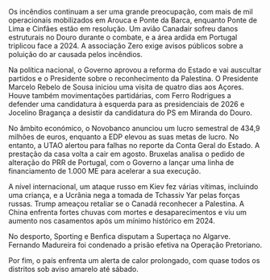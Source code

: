 Os incêndios continuam a ser uma grande preocupação, com mais de mil operacionais mobilizados em Arouca e Ponte da Barca, enquanto Ponte de Lima e Cinfães estão em resolução. Um avião Canadair sofreu danos estruturais no Douro durante o combate, e a área ardida em Portugal triplicou face a 2024. A associação Zero exige avisos públicos sobre a poluição do ar causada pelos incêndios.

Na política nacional, o Governo aprovou a reforma do Estado e vai auscultar partidos e o Presidente sobre o reconhecimento da Palestina. O Presidente Marcelo Rebelo de Sousa iniciou uma visita de quatro dias aos Açores. Houve também movimentações partidárias, com Ferro Rodrigues a defender uma candidatura à esquerda para as presidenciais de 2026 e Jocelino Bragança a desistir da candidatura do PS em Miranda do Douro.

No âmbito económico, o Novobanco anunciou um lucro semestral de 434,9 milhões de euros, enquanto a EDP elevou as suas metas de lucro. No entanto, a UTAO alertou para falhas no reporte da Conta Geral do Estado. A prestação da casa volta a cair em agosto. Bruxelas analisa o pedido de alteração do PRR de Portugal, com o Governo a lançar uma linha de financiamento de 1.000 ME para acelerar a sua execução.

A nível internacional, um ataque russo em Kiev fez várias vítimas, incluindo uma criança, e a Ucrânia nega a tomada de Tchassiv Yar pelas forças russas. Trump ameaçou retaliar se o Canadá reconhecer a Palestina. A China enfrenta fortes chuvas com mortes e desaparecimentos e viu um aumento nos casamentos após um mínimo histórico em 2024.

No desporto, Sporting e Benfica disputam a Supertaça no Algarve. Fernando Madureira foi condenado a prisão efetiva na Operação Pretoriano.

Por fim, o país enfrenta um alerta de calor prolongado, com quase todos os distritos sob aviso amarelo até sábado.